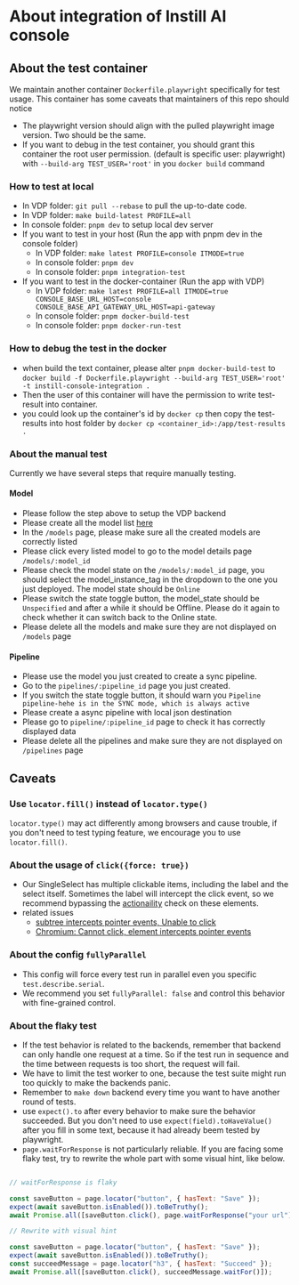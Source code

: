 # About integration of Instill AI console

## About the test container

We maintain another container `Dockerfile.playwright` specifically for test usage. This container has some caveats that maintainers of this repo should notice

- The playwright version should align with the pulled playwright image version. Two should be the same.
- If you want to debug in the test container, you should grant this container the root user permission. (default is specific user: playwright) with `--build-arg TEST_USER='root'` in you `docker build` command

### How to test at local

- In VDP folder: `git pull --rebase` to pull the up-to-date code.
- In VDP folder: `make build-latest PROFILE=all`
- In console folder: `pnpm dev` to setup local dev server
- If you want to test in your host (Run the app with pnpm dev in the console folder)
  - In VDP folder: `make latest PROFILE=console ITMODE=true`
  - In console folder: `pnpm dev`
  - In console folder: `pnpm integration-test`
- If you want to test in the docker-container (Run the app with VDP)
  - In VDP folder: `make latest PROFILE=all ITMODE=true CONSOLE_BASE_URL_HOST=console CONSOLE_BASE_API_GATEWAY_URL_HOST=api-gateway`
  - In console folder: `pnpm docker-build-test`
  - In console folder: `pnpm docker-run-test`

### How to debug the test in the docker

- when build the text container, please alter `pnpm docker-build-test` to `docker build -f Dockerfile.playwright --build-arg TEST_USER='root' -t instill-console-integration .`
- Then the user of this container will have the permission to write test-result into container.
- you could look up the container's id by `docker cp` then copy the test-results into host folder by `docker cp <container_id>:/app/test-results .`

### About the manual test

Currently we have several steps that require manually testing.

#### Model

- Please follow the step above to setup the VDP backend
- Please create all the model list [here](https://github.com/instill-ai/vdp#model-hub)
- In the `/models` page, please make sure all the created models are correctly listed
- Please click every listed model to go to the model details page `/models/:model_id`
- Please check the model state on the `/models/:model_id` page, you should select the model_instance_tag in the dropdown to the one you just deployed. The model state should be `Online`
- Please switch the state toggle button, the model_state should be `Unspecified` and after a while it should be Offline. Please do it again to check whether it can switch back to the Online state.
- Please delete all the models and make sure they are not displayed on `/models` page

#### Pipeline

- Please use the model you just created to create a sync pipeline.
- Go to the `pipelines/:pipeline_id` page you just created.
- If you switch the state toggle button, it should warn you `Pipeline pipeline-hehe is in the SYNC mode, which is always active`
- Please create a async pipeline with local json destination
- Please go to `pipeline/:pipeline_id` page to check it has correctly displayed data
- Please delete all the pipelines and make sure they are not displayed on `/pipelines` page

## Caveats

### Use `locator.fill()` instead of `locator.type()`

`locator.type()` may act differently among browsers and cause trouble, if you don't need to test typing feature, we encourage you to use `locator.fill()`.

### About the usage of `click({force: true})`

- Our SingleSelect has multiple clickable items, including the label and the select itself. Sometimes the label will intercept
  the click event, so we recommend bypassing the [actionaility](https://playwright.dev/docs/actionability) check on these elements.
- related issues
  - [subtree intercepts pointer events, Unable to click](https://github.com/microsoft/playwright/issues/13576)
  - [Chromium: Cannot click, element intercepts pointer events](https://github.com/microsoft/playwright/issues/12821)

### About the config `fullyParallel`

- This config will force every test run in parallel even you specific `test.describe.serial`.
- We recommend you set `fullyParallel: false` and control this behavior with fine-grained control.

### About the flaky test

- If the test behavior is related to the backends, remember that backend can only handle one request at a time. So if the test run in sequence and the time between requests is too short, the request will fail.
- We have to limit the test worker to one, because the test suite might run too quickly to make the backends panic.
- Remember to `make down` backend every time you want to have another round of tests.
- use `expect().to` after every behavior to make sure the behavior succeeded. But you don't need to use `expect(field).toHaveValue()` after you fill in some text, because it had already beem tested by playwright.
- `page.waitForResponse` is not particularly reliable. If you are facing some flaky test, try to rewrite the whole part with some visual hint, like below.

```js

// waitForResponse is flaky

const saveButton = page.locator("button", { hasText: "Save" });
expect(await saveButton.isEnabled()).toBeTruthy();
await Promise.all([saveButton.click(), page.waitForResponse("your url"));

// Rewrite with visual hint

const saveButton = page.locator("button", { hasText: "Save" });
expect(await saveButton.isEnabled()).toBeTruthy();
const succeedMessage = page.locator("h3", { hasText: "Succeed" });
await Promise.all([saveButton.click(), succeedMessage.waitFor()]);
```
